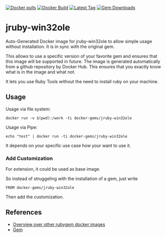 [![Docker pulls](https://img.shields.io/docker/pulls/rubygem/jruby-win32ole.svg)](https://hub.docker.com/r/rubygem/jruby-win32ole/)
[![Docker Build](https://img.shields.io/docker/automated/rubygem/jruby-win32ole.svg)](https://hub.docker.com/r/rubygem/jruby-win32ole/)
[![Latest Tag](https://img.shields.io/github/tag/docker-rubygem/jruby-win32ole.svg)](https://hub.docker.com/r/rubygem/jruby-win32ole/)
[![Gem Downloads](https://img.shields.io/gem/dt/jruby-win32ole.svg)](https://rubygems.org/gems/jruby-win32ole/)
# jruby-win32ole

Auto-Generated Docker image for jruby-win32ole to allow simple usage without installation.
It is in sync with the original gem.

This allows to use a specific version of your favorite gem and ensures that this image will be supported in future.
The image is generated automatically from a github repository by Docker Hub.
This ensures that you exactly know what is in the image and what not.

It lets you use Ruby Tools without the need to install ruby on your machine.

## Usage

Usage via file system:

`docker run -v $(pwd):/work -ti docker-gems/jruby-win32ole`

Usage via Pipe:

`echo "test" | docker run -ti docker-gems/jruby-win32ole`

It depends on your specific use case how your want to use it.

### Add Customization

For extension, it could be used as base image.

So instead of struggeling with the installation of a gem, just write

`FROM docker-gems/jruby-win32ole`

Then add the customization.

## References

 - [Overview over other rubygem docker images](https://github.com/thinkbot/docker-rubygem)
 - [Gem](https://rubygems.org/gems/jruby-win32ole/)
